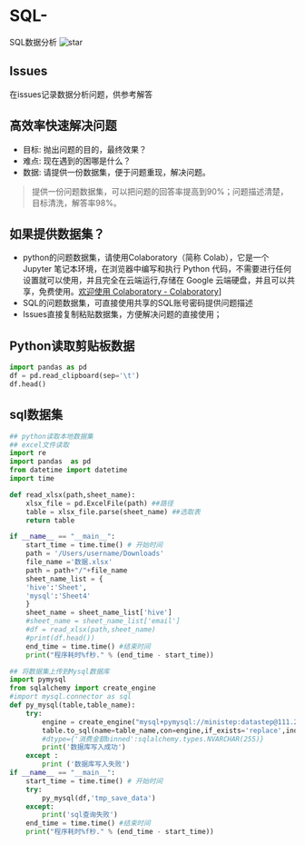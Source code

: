 # SQL-
SQL数据分析
![star]( https://visitor-badge.glitch.me/badge?page_id=ministep_sql_dataanalysis)

## Issues
在issues记录数据分析问题，供参考解答

## 高效率快速解决问题
- 目标: 抛出问题的目的，最终效果？
- 难点: 现在遇到的困哪是什么？
- 数据: 请提供一份数据集，便于问题重现，解决问题。
> 提供一份问题数据集，可以把问题的回答率提高到90%；问题描述清楚，目标清洗，解答率98%。

## 如果提供数据集？
- python的问题数据集，请使用Colaboratory（简称 Colab），它是一个 Jupyter 笔记本环境，在浏览器中编写和执行 Python 代码，不需要进行任何设置就可以使用，并且完全在云端运行,存储在 Google 云端硬盘，并且可以共享，免费使用。[欢迎使用 Colaboratory - Colaboratory](https://colab.research.google.com/notebooks/intro.ipynb#scrollTo=5fCEDCU_qrC0 )]
- SQL的问题数据集，可直接使用共享的SQL账号密码提供问题描述
- Issues直接复制粘贴数据集，方便解决问题的直接使用；

## Python读取剪贴板数据
```python
import pandas as pd
df = pd.read_clipboard(sep='\t')
df.head()
```

## sql数据集
```python
## python读取本地数据集
## excel文件读取
import re
import pandas  as pd
from datetime import datetime
import time

def read_xlsx(path,sheet_name):
    xlsx_file = pd.ExcelFile(path) ##路径
    table = xlsx_file.parse(sheet_name) ##选取表
    return table

if __name__ == "__main__":
    start_time = time.time() # 开始时间
    path = '/Users/username/Downloads'
    file_name ='数据.xlsx'
    path = path+"/"+file_name
    sheet_name_list = {
    'hive':'Sheet',
    'mysql':'Sheet4'
    }
    sheet_name = sheet_name_list['hive']
    #sheet_name = sheet_name_list['email']    
    #df = read_xlsx(path,sheet_name)
    #print(df.head())
    end_time = time.time() #结束时间
    print("程序耗时%f秒." % (end_time - start_time))

## 将数据集上传到Mysql数据库
import pymysql
from sqlalchemy import create_engine
#import mysql.connector as sql
def py_mysql(table,table_name):
    try:
        engine = create_engine("mysql+pymysql://ministep:datastep@111.230.56.74:3306/temp_db?charset=utf8mb4")
        table.to_sql(name=table_name,con=engine,if_exists='replace',index=False,chunksize=10000)
        #dtype={'消费金额binned':sqlalchemy.types.NVARCHAR(255)}
        print('数据库写入成功')
    except :
        print ('数据库写入失败')
if __name__ == "__main__":
    start_time = time.time() # 开始时间
    try:
        py_mysql(df,'tmp_save_data')
    except:
        print('sql查询失败')
    end_time = time.time() #结束时间
    print("程序耗时%f秒." % (end_time - start_time))
```




